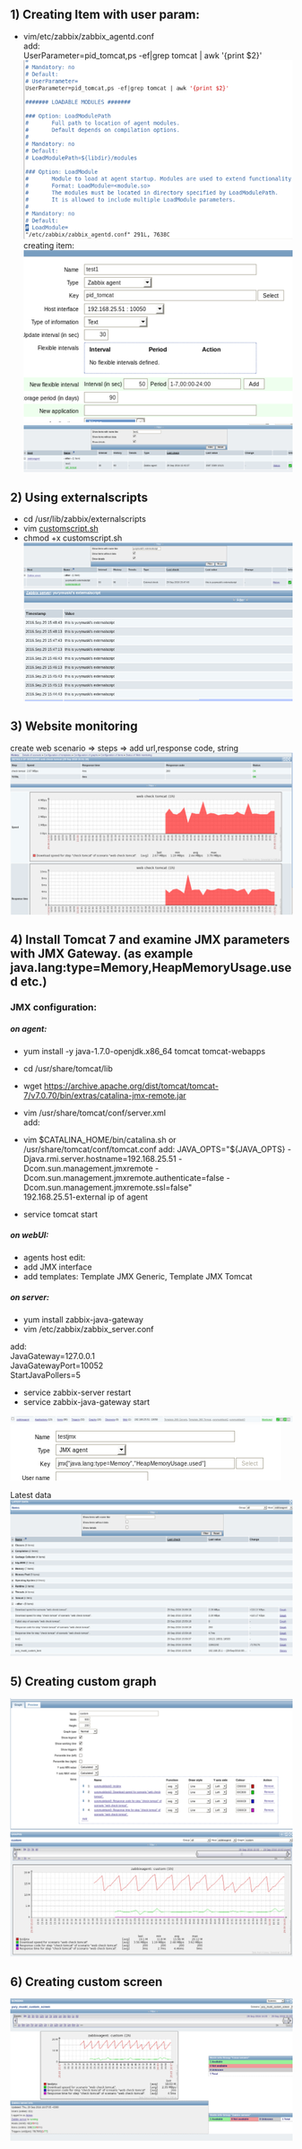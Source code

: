 ## 1) Creating Item with user param:  
- vim/etc/zabbix/zabbix_agentd.conf   
add:  
UserParameter=pid_tomcat,ps -ef|grep tomcat | awk '{print $2}'  
![!](1userparam.png)  
creating item:  
![!](1item.png)  
![!](1itemdata.png)  
  
  
## 2) Using externalscripts  
- cd /usr/lib/zabbix/externalscripts  
- vim [customscript.sh](customscript.sh)  
- chmod +x customscript.sh  
![!](2script.png)  
![!](2script_hist.png)  
  
## 3) Website monitoring  
create web scenario => steps => add url,response code, string  
![!](3web_graf.png)  
  
  
## 4) Install Tomcat 7 and examine JMX parameters with JMX Gateway. (as example java.lang:type=Memory,HeapMemoryUsage.used etc.)  
  
### JMX configuration:  
##### on agent:  
- yum install -y java-1.7.0-openjdk.x86_64 tomcat tomcat-webapps  
- cd /usr/share/tomcat/lib  
- wget https://archive.apache.org/dist/tomcat/tomcat-7/v7.0.70/bin/extras/catalina-jmx-remote.jar  
  
- vim /usr/share/tomcat/conf/server.xml  
add:  
<Listener className="org.apache.catalina.mbeans.JmxRemoteLifecycleListener" rmiRegistryPortPlatform="12345" rmiServerPortPlatform="12346" />  
  
  
- vim $CATALINA_HOME/bin/catalina.sh or /usr/share/tomcat/conf/tomcat.conf  
add:  
JAVA_OPTS="${JAVA_OPTS} -Djava.rmi.server.hostname=192.168.25.51 -Dcom.sun.management.jmxremote -Dcom.sun.management.jmxremote.authenticate=false -Dcom.sun.management.jmxremote.ssl=false"  
192.168.25.51-external ip of agent  
  
- service tomcat start  
  
##### on webUI:  
  
- agents host edit:  
- add JMX interface  
- add templates: Template JMX Generic, Template JMX Tomcat  
  
  
##### on server:  
- yum install zabbix-java-gateway  
- vim /etc/zabbix/zabbix_server.conf  
  
add:  
JavaGateway=127.0.0.1  
JavaGatewayPort=10052  
StartJavaPollers=5  
  
  
- service zabbix-server restart  
- service zabbix-java-gateway start  
  
![!](4jmx.png)  
![!](4jmx_item.png)  
  
Latest data  
![!](5latestdata.png)  
  
## 5) Creating custom graph  
![!](6templete_graph.png)  
![!](6custom_graph.png)  
  
## 6) Creating custom screen  
![!](7custom_screen.png)  
  






